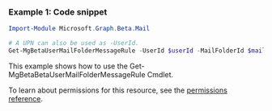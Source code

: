 ### Example 1: Code snippet

```powershellImport-Module Microsoft.Graph.Beta.Mail

# A UPN can also be used as -UserId.
Get-MgBetaUserMailFolderMessageRule -UserId $userId -MailFolderId $mailFolderId -MessageRuleId $messageRuleId
```
This example shows how to use the Get-MgBetaBetaUserMailFolderMessageRule Cmdlet.
To learn about permissions for this resource, see the [permissions reference](/graph/permissions-reference).

